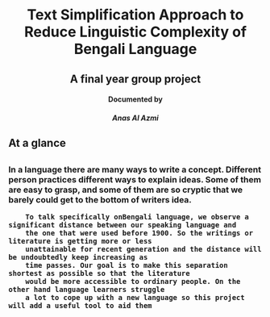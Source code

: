 <h1 align="center"> Text Simplification Approach to Reduce Linguistic Complexity of Bengali Language </h1>
<h2 align = "center" >A final year group project </h2> 
<h4 align = "center">Documented by <br/> <h5 align = "center">Anas Al Azmi</h5> </h4>
<h2> At a glance <h2/> 
  
  <h3>
        In a language there are many ways to write a concept. Different person practices
        different ways to explain ideas. Some of them are easy to grasp, and some of them are
        so cryptic that we barely could get to the bottom of writers idea.

    
        To talk specifically onBengali language, we observe a significant distance between our speaking language and
        the one that were used before 1900. So the writings or literature is getting more or less
        unattainable for recent generation and the distance will be undoubtedly keep increasing as
        time passes. Our goal is to make this separation shortest as possible so that the literature
        would be more accessible to ordinary people. On the other hand language learners struggle
        a lot to cope up with a new language so this project will add a useful tool to aid them
 </h3>

